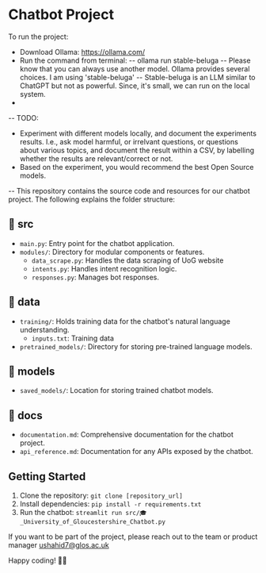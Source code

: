 # Chatbot Project

To run the project:

- Download Ollama: https://ollama.com/
- Run the command from terminal:
    -- ollama run stable-beluga
    -- Please know that you can always use another model. Ollama provides several choices. I am using 'stable-beluga'
    -- Stable-beluga is an LLM similar to ChatGPT but not as powerful. Since, it's small, we can run on the local system.
- 

--
TODO:

- Experiment with different models locally, and document the experiments results. I.e., ask model harmful, or irrelvant questions, or questions about various topics, and document the result within a CSV, by labelling whether the results are relevant/correct or not.
- Based on the experiment, you would recommend the best Open Source models. 

--
This repository contains the source code and resources for our chatbot project. The following explains the folder structure:

## 📂 src
- `main.py`: Entry point for the chatbot application.
- `modules/`: Directory for modular components or features.
    - `data_scrape.py`: Handles the data scraping of UoG website
    - `intents.py`: Handles intent recognition logic.
    - `responses.py`: Manages bot responses.

## 📂 data
- `training/`: Holds training data for the chatbot's natural language understanding.
    - `inputs.txt`: Training data
- `pretrained_models/`: Directory for storing pre-trained language models.

## 📂 models
- `saved_models/`: Location for storing trained chatbot models.

## 📂 docs
- `documentation.md`: Comprehensive documentation for the chatbot project.
- `api_reference.md`: Documentation for any APIs exposed by the chatbot.

## Getting Started

1. Clone the repository: `git clone [repository_url]`
2. Install dependencies: `pip install -r requirements.txt`
3. Run the chatbot: `streamlit run src/🎓_University_of_Gloucestershire_Chatbot.py`

If you want to be part of the project, please reach out to the team or product manager
ushahid7@glos.ac.uk

Happy coding! 🤖✨
